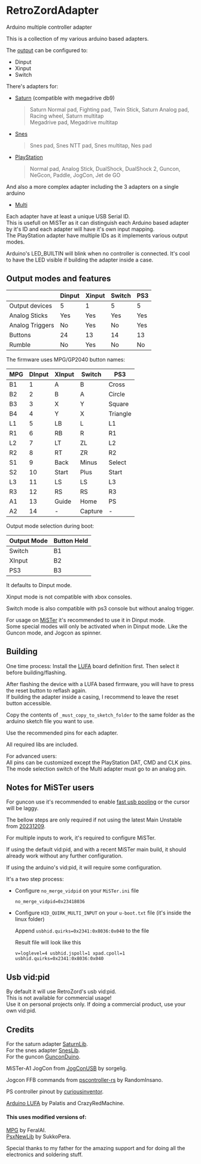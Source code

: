 # RetroZordAdapter
Arduino multiple controller adapter

This is a collection of my various arduino based adapters.

The [output](#output-modes-and-features) can be configured to:
- Dinput
- Xinput
- Switch

There's adapters for: <br/>
- [Saturn](Saturn/) (compatible with megadrive db9)
  > Saturn Normal pad, Fighting pad, Twin Stick,
  Saturn Analog pad, Racing wheel,
  Saturn multitap <br/>
  Megadrive pad,
  Megadrive multitap
- [Snes](SNES/) <br/>
  > Snes pad,
  Snes NTT pad,
  Snes multitap,
  Nes pad
  
- [PlayStation](PlayStation/) <br/>
  > Normal pad,
  Analog Stick,
  DualShock,
  DualShock 2,
  Guncon,
  NeGcon,
  Paddle,
  JogCon,
  Jet de GO

And also a more complex adapter including the 3 adapters on a single arduino
- [Multi](Multi/)

Each adapter have at least a unique USB Serial ID.<br>
This is usefull on MiSTer as it can distinguish each Arduino based adapter by it's ID and each adapter will have it's own input mapping.<br/>
The PlayStation adapter have multiple IDs as it implements various output modes.

Arduino's LED_BUILTIN will blink when no controller is connected. It's cool to have the LED visible if building the adapter inside a case.


## Output modes and features

|                 | Dinput | Xinput | Switch | PS3          |
|-----------------|--------|--------|--------|--------------|
| Output devices  | 5      | 1      | 5      | 5            |
| Analog Sticks   | Yes    | Yes    | Yes    | Yes          |
| Analog Triggers | No     | Yes    | No     | Yes          |
| Buttons         | 24     | 13     | 14     | 13           |
| Rumble          | No     | Yes    | No     | No           |

The firmware uses MPG/GP2040 button names:

| MPG | DInput | XInput | Switch  | PS3      |
|-----|--------|--------|---------|----------|
| B1  | 1      | A      | B       | Cross    |
| B2  | 2      | B      | A       | Circle   |
| B3  | 3      | X      | Y       | Square   |
| B4  | 4      | Y      | X       | Triangle |
| L1  | 5      | LB     | L       | L1       |
| R1  | 6      | RB     | R       | R1       |
| L2  | 7      | LT     | ZL      | L2       |
| R2  | 8      | RT     | ZR      | R2       |
| S1  | 9      | Back   | Minus   | Select   |
| S2  | 10     | Start  | Plus    | Start    |
| L3  | 11     | LS     | LS      | L3       |
| R3  | 12     | RS     | RS      | R3       |
| A1  | 13     | Guide  | Home    | PS       |
| A2  | 14     | -      | Capture | -        |

Output mode selection during boot:

| Output Mode | Button Held |
|-------------|-------------|
| Switch      | B1          |
| XInput      | B2          |
| PS3         | B3          |

It defaults to Dinput mode.

Xinput mode is not compatible with xbox consoles.

Switch mode is also compatible with ps3 console but without analog trigger.

For usage on [MiSTer](https://github.com/MiSTer-devel/Main_MiSTer/wiki) it's recommended to use it in Dinput mode.<br/>
Some special modes will only be activated when in Dinput mode. Like the Guncon mode, and Jogcon as spinner.


## Building
One time process: Install the [LUFA](https://github.com/CrazyRedMachine/Arduino-Lufa#installation) board definition first. Then select it before building/flashing.

After flashing the device with a LUFA based firmware, you will have to press the reset button to reflash again.<br/>
If building the adapter inside a casing, I recommend to leave the reset button accessible.

Copy the contents of `_must_copy_to_sketch_folder` to the same folder as the arduino sketch file you want to use.

Use the recommended pins for each adapter.

All required libs are included.

For advanced users:<br/>
All pins can be customized except the PlayStation DAT, CMD and CLK pins.<br/>
The mode selection switch of the Multi adapter must go to an analog pin.

## Notes for MiSTer users
For guncon use it's recommended to enable [fast usb pooling](https://github.com/MiSTer-devel/Main_MiSTer/wiki/Lag-Explained#input-lag) or the cursor will be laggy.

The bellow steps are only required if not using the latest Main Unstable from [20231209](https://github.com/MiSTer-unstable-nightlies/Main_MiSTer/releases/download/unstable-builds/MiSTer_unstable_20231209_144678).

For multiple inputs to work, it's required to configure MiSTer.

If using the default vid:pid, and with a recent MiSTer main build, it should already work without any further configuration.

If using the arduino's vid:pid, it will require some configuration.

It's a two step process:

- Configure `no_merge_vidpid` on your `MiSTer.ini` file
  
  `no_merge_vidpid=0x23418036`

- Configure `HID_QUIRK_MULTI_INPUT` on your `u-boot.txt` file (it's inside the linux folder)

  Append `usbhid.quirks=0x2341:0x8036:0x040` to the file

  Result file will look like this

  `v=loglevel=4 usbhid.jspoll=1 xpad.cpoll=1 usbhid.quirks=0x2341:0x8036:0x040`

## Usb vid:pid
By default it will use RetroZord's usb vid:pid.<br/>
This is not available for commercial usage!<br/>
Use it on personal projects only. If doing a commercial product, use your own vid:pid.

## Credits

For the saturn adapter [SaturnLib](https://github.com/sonik-br/SaturnLib).<br/>
For the snes adapter [SnesLib](https://github.com/sonik-br/SnesLib).<br/>
For the guncon [GunconDuino](https://github.com/sonik-br/GunconDuino).<br/>

MiSTer-A1 JogCon from [JogConUSB](https://github.com/MiSTer-devel/Retro-Controllers-USB-MiSTer/tree/master/JogConUSB) by sorgelig.

Jogcon FFB commands from [pscontroller-rs](https://github.com/RandomInsano/pscontroller-rs) by RandomInsano.

PS controller pinout by [curiousinventor](https://store.curiousinventor.com/guides/PS2).

[Arduino LUFA](https://github.com/CrazyRedMachine/Arduino-Lufa#installation) by Palatis
 and CrazyRedMachine.

#### This uses modified versions of:

[MPG](https://github.com/OpenStickCommunity/MPG) by FeralAI.<br/>
[PsxNewLib](https://github.com/SukkoPera/PsxNewLib) by SukkoPera.<br/>

Special thanks to my father for the amazing support and for doing all the electronics and soldering stuff.
